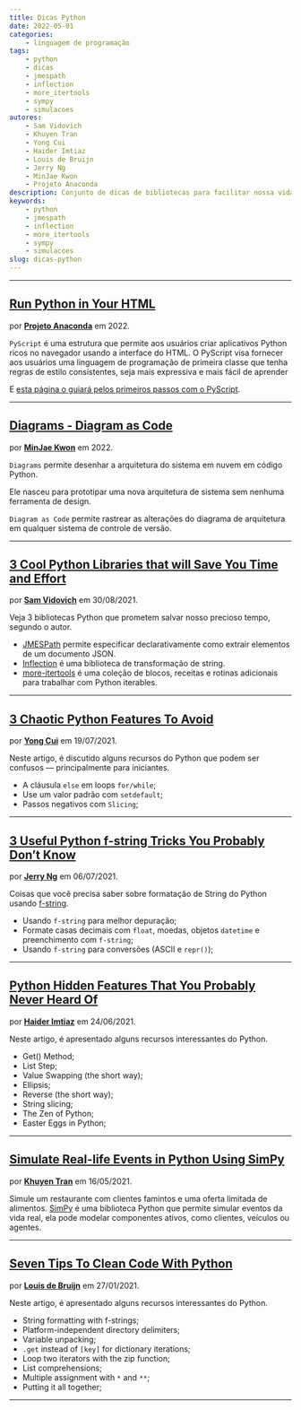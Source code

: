 ```yaml
---
title: Dicas Python
date: 2022-05-01
categories:
    - linguagem de programação
tags:
    - python
    - dicas
    - jmespath
    - inflection
    - more_itertools
    - sympy
    - simulacoes
autores:
    - Sam Vidovich
    - Khuyen Tran
    - Yong Cui
    - Haider Imtiaz
    - Louis de Bruijn
    - Jerry Ng
    - MinJae Kwon
    - Projeto Anaconda
description: Conjunto de dicas de bibliotecas para facilitar nossa vida com o Python.
keywords:
    - python
    - jmespath
    - inflection
    - more_itertools
    - sympy
    - simulacoes
slug: dicas-python
---
```


---

## [Run Python in Your HTML](https://pyscript.net/)

por [**Projeto Anaconda**](/autores/projeto-anaconda/) em 2022.

`PyScript` é uma estrutura que permite aos usuários criar aplicativos Python ricos no navegador usando a interface do HTML. O PyScript visa fornecer aos usuários uma linguagem de programação de primeira classe que tenha regras de estilo consistentes, seja mais expressiva e mais fácil de aprender

E [esta página o guiará pelos primeiros passos com o PyScript](https://github.com/pyscript/pyscript/blob/main/GETTING-STARTED.md).

---

## [Diagrams - Diagram as Code](https://diagrams.mingrammer.com/)

por [**MinJae Kwon**](/autores/minjae-kwon/) em 2022.

`Diagrams` permite desenhar a arquitetura do sistema em nuvem em código Python.

Ele nasceu para prototipar uma nova arquitetura de sistema sem nenhuma ferramenta de design.

`Diagram as Code` permite rastrear as alterações do diagrama de arquitetura em qualquer sistema de controle de versão.

---

## [3 Cool Python Libraries that will Save You Time and Effort](https://samuel-vidovich.medium.com/3-cool-python-libraries-that-will-save-you-time-and-effort-27fcdc6762d5)

por [**Sam Vidovich**](/autores/sam-vidovich/) em 30/08/2021.

Veja 3 bibliotecas Python que prometem salvar nosso precioso tempo, segundo o autor.

- [JMESPath](https://github.com/jmespath/jmespath.py) permite especificar declarativamente como extrair elementos de um documento JSON.
- [Inflection](https://github.com/jpvanhal/inflection) é uma biblioteca de transformação de string.
- [more-itertools](https://more-itertools.readthedocs.io/en/stable/index.html#) é uma coleção de blocos, receitas e rotinas adicionais para trabalhar com Python iterables.

---

## [3 Chaotic Python Features To Avoid](https://betterprogramming.pub/3-chaotic-python-features-to-avoid-9c609908bc13)

por [**Yong Cui**](/autores/yong-cui/) em 19/07/2021.

Neste artigo, é discutido alguns recursos do Python que podem ser confusos — principalmente para iniciantes.

- A cláusula `else` em loops `for/while`;
- Use um valor padrão com `setdefault`;
- Passos negativos com `Slicing`;

---

## [3 Useful Python f-string Tricks You Probably Don’t Know](https://betterprogramming.pub/3-useful-python-f-string-tricks-you-probably-dont-know-f908f7ed6cf5)

por [**Jerry Ng**](/autores/jerry-ng/) em 06/07/2021.

Coisas que você precisa saber sobre formatação de String do Python usando [f-string](https://docs.python.org/3/tutorial/inputoutput.html#formatted-string-literals).

- Usando `f-string` para melhor depuração;
- Formate casas decimais com `float`, moedas, objetos `datetime` e preenchimento com `f-string`;
- Usando `f-string` para conversões (ASCII e `repr()`);

---

## [Python Hidden Features That You Probably Never Heard Of](https://python.plainenglish.io/hidden-features-of-python-that-you-have-probably-never-heard-of-47af1e8abee2)

por [**Haider Imtiaz**](/autores/haider-imtiaz/) em 24/06/2021.

Neste artigo, é apresentado alguns recursos interessantes do Python.

- Get() Method;
- List Step;
- Value Swapping (the short way);
- Ellipsis;
- Reverse (the short way);
- String slicing;
- The Zen of Python;
- Easter Eggs in Python;

---

## [Simulate Real-life Events in Python Using SimPy](https://towardsdatascience.com/simulate-real-life-events-in-python-using-simpy-e6d9152a102f)

por [**Khuyen Tran**](/autores/khuyen-tran/) em 16/05/2021.

Simule um restaurante com clientes famintos e uma oferta limitada de alimentos. [SimPy](https://simpy.readthedocs.io/en/latest/contents.html) é uma biblioteca Python que permite simular eventos da vida real, ela pode modelar componentes ativos, como clientes, veículos ou agentes.

---

## [Seven Tips To Clean Code With Python](https://medium.com/analytics-vidhya/seven-tips-to-clean-code-with-python-24930d35927f)

por [**Louis de Bruijn**](/autores/louis-de-bruijn/) em 27/01/2021.

Neste artigo, é apresentado alguns recursos interessantes do Python.

- String formatting with f-strings;
- Platform-independent directory delimiters;
- Variable unpacking;
- `.get` instead of `[key]` for dictionary iterations;
- Loop two iterators with the zip function;
- List comprehensions;
- Multiple assignment with `*` and `**`;
- Putting it all together;

---
